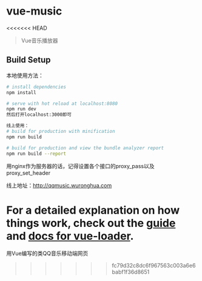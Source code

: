 # vue-music
<<<<<<< HEAD

> Vue音乐播放器

## Build Setup

本地使用方法：
``` bash
# install dependencies
npm install

# serve with hot reload at localhost:8080
npm run dev
然后打开localhost:3000即可

线上使用：
# build for production with minification
npm run build

# build for production and view the bundle analyzer report
npm run build --report
```
用nginx作为服务器的话，记得设置各个接口的proxy_pass以及proxy_set_header


线上地址：http://qqmusic.wuronghua.com

For a detailed explanation on how things work, check out the [guide](http://vuejs-templates.github.io/webpack/) and [docs for vue-loader](http://vuejs.github.io/vue-loader).
=======
用Vue编写的类QQ音乐移动端网页
>>>>>>> fc79d32c8dc6f967563c003a6e6babf1f36d8651
